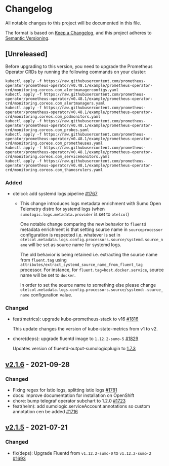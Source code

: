 # Changelog

All notable changes to this project will be documented in this file.

The format is based on [Keep a Changelog](https://keepachangelog.com/en/1.0.0/),
and this project adheres to [Semantic Versioning](https://semver.org/spec/v2.0.0.html).

## [Unreleased]

Before upgrading to this version, you need to upgrade the Prometheus Operator CRDs
by running the following commands on your cluster:

```shell
kubectl apply -f https://raw.githubusercontent.com/prometheus-operator/prometheus-operator/v0.48.1/example/prometheus-operator-crd/monitoring.coreos.com_alertmanagerconfigs.yaml
kubectl apply -f https://raw.githubusercontent.com/prometheus-operator/prometheus-operator/v0.48.1/example/prometheus-operator-crd/monitoring.coreos.com_alertmanagers.yaml
kubectl apply -f https://raw.githubusercontent.com/prometheus-operator/prometheus-operator/v0.48.1/example/prometheus-operator-crd/monitoring.coreos.com_podmonitors.yaml
kubectl apply -f https://raw.githubusercontent.com/prometheus-operator/prometheus-operator/v0.48.1/example/prometheus-operator-crd/monitoring.coreos.com_probes.yaml
kubectl apply -f https://raw.githubusercontent.com/prometheus-operator/prometheus-operator/v0.48.1/example/prometheus-operator-crd/monitoring.coreos.com_prometheuses.yaml
kubectl apply -f https://raw.githubusercontent.com/prometheus-operator/prometheus-operator/v0.48.1/example/prometheus-operator-crd/monitoring.coreos.com_servicemonitors.yaml
kubectl apply -f https://raw.githubusercontent.com/prometheus-operator/prometheus-operator/v0.48.1/example/prometheus-operator-crd/monitoring.coreos.com_thanosrulers.yaml
```

### Added

- otelcol: add systemd logs pipeline [#1767][#1767]

  - This change introduces logs metadata enrichment with Sumo Open Telemetry
    distro for systemd logs (when `sumologic.logs.metadata.provider` is set to
    `otelcol`)

    One notable change comparing the new behavior to `fluentd` metadata enrichment
    is that setting source name in `sourceprocessor` configuration is respected
    i.e.  whatever is set in
    `otelcol.metadata.logs.config.processors.source/systemd.source_name` will be
    set as source name for systemd logs.

    The old behavior is being retained i.e. extracting the source name from
    `fluent.tag` using `attributes/extract_systemd_source_name_from_fluent_tag`
    processor. For instance, for `fluent.tag=host.docker.service`, source name
    will be set to `docker`.

    In order to set the source name to something else please change
    `otelcol.metadata.logs.config.processors.source/systemd:.source_name`
    configuration value.

[#1767]: https://github.com/SumoLogic/sumologic-kubernetes-collection/pull/1767

### Changed

- feat(metrics): upgrade kube-prometheus-stack to v16 [#1816][#1816]

  This update changes the version of kube-state-metrics from v1 to v2.
- chore(deps): upgrade fluentd image to `1.12.2-sumo-5` [#1829][#1829]

  Updates version of fluentd-output-sumologicplugin to [1.7.3][1.7.3]

[#1816]: https://github.com/SumoLogic/sumologic-kubernetes-collection/pull/1816
[#1829]: https://github.com/SumoLogic/sumologic-kubernetes-collection/pull/1829
[1.7.3]: https://github.com/SumoLogic/fluentd-output-sumologic/releases/tag/1.7.3

## [v2.1.6][v2_1_6] - 2021-09-28

### Changed

- Fixing regex for Istio logs, splitting istio logs [#1781]
- docs: improve documentation for installation on OpenShift
- chore: bump telegraf operator subchart to 1.2.0 [#1723]
- feat(helm): add sumologic.serviceAccount.annotations so custom annotation cen be added [#1716]

[v2_1_6]: https://github.com/SumoLogic/sumologic-kubernetes-collection/releases/tag/v2.1.6
[#1781]: https://github.com/SumoLogic/sumologic-kubernetes-collection/pull/1781
[#1723]: https://github.com/SumoLogic/sumologic-kubernetes-collection/pull/1723
[#1716]: https://github.com/SumoLogic/sumologic-kubernetes-collection/pull/1716

## [v2.1.5][v2_1_5] - 2021-07-21

### Changed

- fix(deps): Upgrade Fluentd from `v1.12.2-sumo-0` to `v1.12.2-sumo-2` [#1693][#1693]

[v2_1_5]: https://github.com/SumoLogic/sumologic-kubernetes-collection/releases/tag/v2.1.5
[#1693]: https://github.com/SumoLogic/sumologic-kubernetes-collection/pull/1693
